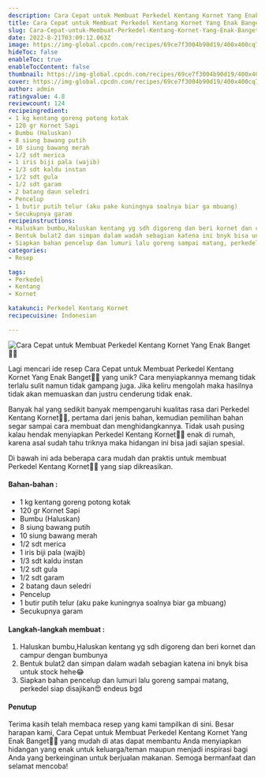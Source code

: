 ```yaml
---
description: Cara Cepat untuk Membuat Perkedel Kentang Kornet Yang Enak Banget"
title: Cara Cepat untuk Membuat Perkedel Kentang Kornet Yang Enak Banget
slug: Cara-Cepat-untuk-Membuat-Perkedel-Kentang-Kornet-Yang-Enak-Banget
date: 2022-8-21T03:09:12.063Z
image: https://img-global.cpcdn.com/recipes/69ce7f3004b90d19/400x400cq70/photo.jpg
hideToc: false
enableToc: true
enableTocContent: false
thumbnail: https://img-global.cpcdn.com/recipes/69ce7f3004b90d19/400x400cq70/photo.jpg
cover: https://img-global.cpcdn.com/recipes/69ce7f3004b90d19/400x400cq70/photo.jpg
author: admin
ratingvalue: 4.8
reviewcount: 124
recipeingredient:
- 1 kg kentang goreng potong kotak
- 120 gr Kornet Sapi
- Bumbu (Haluskan)
- 8 siung bawang putih
- 10 siung bawang merah
- 1/2 sdt merica
- 1 iris biji pala (wajib)
- 1/3 sdt kaldu instan
- 1/2 sdt gula
- 1/2 sdt garam
- 2 batang daun seledri
- Pencelup
- 1 butir putih telur (aku pake kuningnya soalnya biar ga mbuang)
- Secukupnya garam
recipeinstructions:
- Haluskan bumbu,Haluskan kentang yg sdh digoreng dan beri kornet dan campur dengan bumbunya
- Bentuk bulat2 dan simpan dalam wadah sebagian katena ini bnyk bisa untuk stock hehe😂
- Siapkan bahan pencelup dan lumuri lalu goreng sampai matang, perkedel siap disajikan😍 endeus bgd
categories:
- Resep

tags:
- Perkedel
- Kentang
- Kornet

katakunci: Perkedel Kentang Kornet
recipecuisine: Indonesian

---
```


![Cara Cepat untuk Membuat Perkedel Kentang Kornet Yang Enak Banget👩‍🍳](https://img-global.cpcdn.com/recipes/69ce7f3004b90d19/400x400cq70/photo.jpg)

Lagi mencari ide resep Cara Cepat untuk Membuat Perkedel Kentang Kornet Yang Enak Banget👩‍🍳 yang unik? Cara menyiapkannya memang tidak terlalu sulit namun tidak gampang juga. Jika keliru mengolah maka hasilnya tidak akan memuaskan dan justru cenderung tidak enak.

Banyak hal yang sedikit banyak mempengaruhi kualitas rasa dari Perkedel Kentang Kornet👩‍🍳, pertama dari jenis bahan, kemudian pemilihan bahan segar sampai cara membuat dan menghidangkannya. Tidak usah pusing kalau hendak menyiapkan Perkedel Kentang Kornet👩‍🍳 enak di rumah, karena asal sudah tahu triknya maka hidangan ini bisa jadi sajian spesial.

Di bawah ini ada beberapa cara mudah dan praktis untuk membuat Perkedel Kentang Kornet👩‍🍳 yang siap dikreasikan.

<!--inarticleads1-->

#### Bahan-bahan :

- 1 kg kentang goreng potong kotak
- 120 gr Kornet Sapi
- Bumbu (Haluskan)
- 8 siung bawang putih
- 10 siung bawang merah
- 1/2 sdt merica
- 1 iris biji pala (wajib)
- 1/3 sdt kaldu instan
- 1/2 sdt gula
- 1/2 sdt garam
- 2 batang daun seledri
- Pencelup
- 1 butir putih telur (aku pake kuningnya soalnya biar ga mbuang)
- Secukupnya garam

<!--inarticleads2-->

#### Langkah-langkah membuat :

1. Haluskan bumbu,Haluskan kentang yg sdh digoreng dan beri kornet dan campur dengan bumbunya
1. Bentuk bulat2 dan simpan dalam wadah sebagian katena ini bnyk bisa untuk stock hehe😂
1. Siapkan bahan pencelup dan lumuri lalu goreng sampai matang, perkedel siap disajikan😍 endeus bgd

#### Penutup

Terima kasih telah membaca resep yang kami tampilkan di sini. Besar harapan kami, Cara Cepat untuk Membuat Perkedel Kentang Kornet Yang Enak Banget👩‍🍳 yang mudah di atas dapat membantu Anda menyiapkan hidangan yang enak untuk keluarga/teman maupun menjadi inspirasi bagi Anda yang berkeinginan untuk berjualan makanan. Semoga bermanfaat dan selamat mencoba!